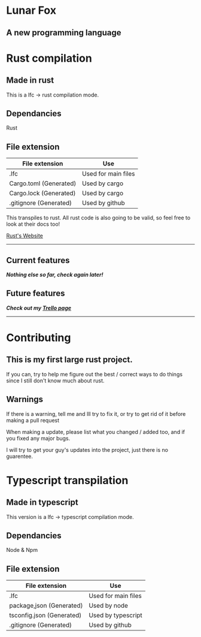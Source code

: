 # Lunar Fox
## A new programming language

# Rust compilation

## Made in rust
This is a lfc -> rust compilation mode.

## Dependancies
Rust

## File extension
| File extension             |           Use         |
| -------------------------- | --------------------- |
| .lfc                       | Used for main files   |
| Cargo.toml (Generated)     | Used by cargo         |
| Cargo.lock (Generated)     | Used by cargo         |
| .gitignore (Generated)     | Used by github        |

This transpiles to rust. All rust code is also going to be valid, so feel free to look at their docs too!

[Rust's Website](https://www.rust-lang.org/)

___

## Current features
***Nothing else so far, check again later!***

## Future features
***Check out my [Trello page](https:///trello.com/b/KRgmYTqb/lunarfox)***

___

# Contributing
## This is my first large rust project.
If you can, try to help me figure out the best / correct ways to do things since I still don't know much about rust.

## Warnings
If there is a warning, tell me and Ill try to fix it, or try to get rid of it before making a pull request

When making a update, please list what you changed / added too, and if you fixed any major bugs.

I will try to get your guy's updates into the project, just there is no guarentee. 

# Typescript transpilation

## Made in typescript
This version is a lfc -> typescript compilation mode.

## Dependancies
Node & Npm

## File extension
| File extension |         Use                      |
| -------------- | -------------------------------- |
| .lfc                        | Used for main files |
| package,json  (Generated)   | Used by node        |
| tsconfig.json (Generated)   | Used by typescript  |
| .gitignore    (Generated)   | Used by github      |